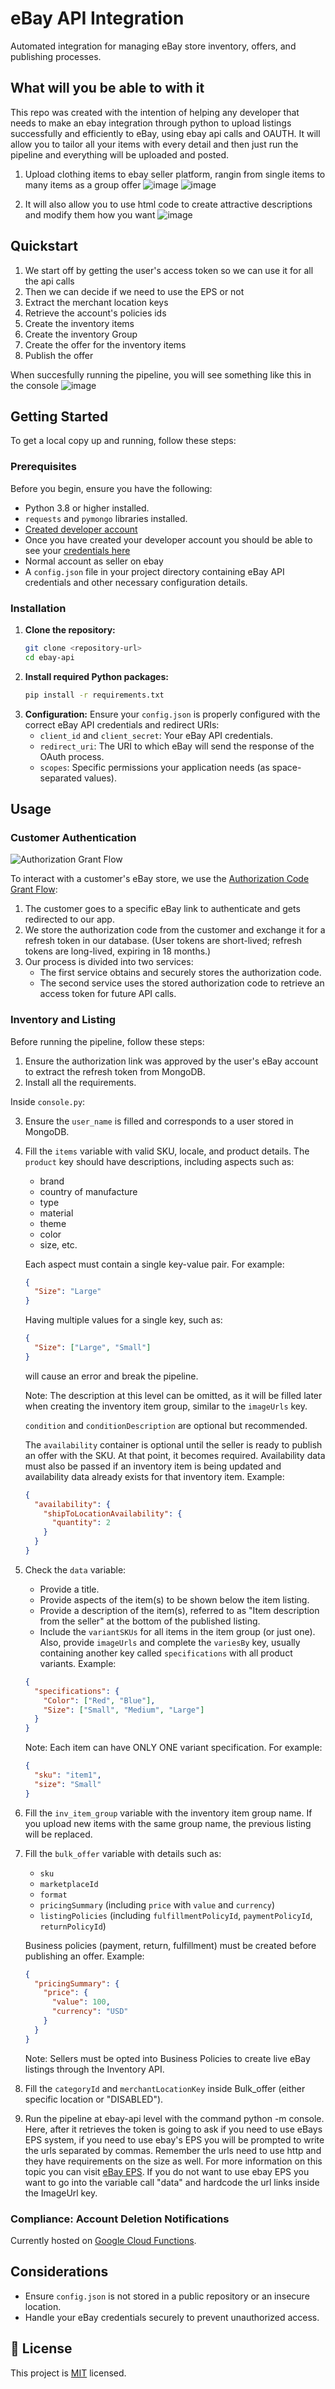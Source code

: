 # eBay API Integration

Automated integration for managing eBay store inventory, offers, and publishing processes.

## What will you be able to with it

This repo was created with the intention of helping any developer that needs to make an ebay integration through python to upload listings successfully and efficiently to eBay, using ebay api calls and OAUTH. 
It will allow you to tailor all your items with every detail and then just run the pipeline and everything will be uploaded and posted.

1. Upload clothing items to ebay seller platform, rangin from single items to many items as a group offer
![image](https://github.com/user-attachments/assets/9ebf2e5e-99be-47a5-891e-9039d1bcf6ec)
![image](https://github.com/user-attachments/assets/cbd5ce3a-7dc2-41fa-a716-b7168a880abb)

2. It will also allow you to use html code to create attractive descriptions and modify them how you want
![image](https://github.com/user-attachments/assets/f3f7903a-0525-40ef-9564-32a297c16423)

## Quickstart
1. We start off by getting the user's access token so we can use it for all the api calls
2. Then we can decide if we need to use the EPS or not
3. Extract the merchant location keys
4. Retrieve the account's policies ids
5. Create the inventory items
6. Create the inventory Group
7. Create the offer for the inventory items
8. Publish the offer

When succesfully running the pipeline, you will see something like this in the console
![image](https://github.com/user-attachments/assets/41e8e557-4ab1-4f1a-9e5e-44e664fb8260)


## Getting Started

To get a local copy up and running, follow these steps:

### Prerequisites

Before you begin, ensure you have the following:

- Python 3.8 or higher installed.
- `requests` and `pymongo` libraries installed.
- [Created developer account](https://developer.ebay.com/join)
- Once you have created your developer account you should be able to see your [credentials here](https://developer.ebay.com/my/keys)
- Normal account as seller on ebay
- A `config.json` file in your project directory containing eBay API credentials and other necessary configuration details.

### Installation


1. **Clone the repository:**
   ```bash
   git clone <repository-url>
   cd ebay-api

2. **Install required Python packages:**
   ```bash
   pip install -r requirements.txt

3. **Configuration:**
   Ensure your `config.json` is properly configured with the correct eBay API credentials and redirect URIs:
   - `client_id` and `client_secret`: Your eBay API credentials.
   - `redirect_uri`: The URI to which eBay will send the response of the OAuth process.
   - `scopes`: Specific permissions your application needs (as space-separated values).

## Usage

### Customer Authentication

![Authorization Grant Flow](https://developer.ebay.com/api-docs/res/resources/images/ebay-rest/authorization_code_650x486.png)

To interact with a customer's eBay store, we use the [Authorization Code Grant Flow](https://developer.ebay.com/api-docs/static/oauth-authorization-code-grant.html):

1. The customer goes to a specific eBay link to authenticate and gets redirected to our app.
2. We store the authorization code from the customer and exchange it for a refresh token in our database. (User tokens are short-lived; refresh tokens are long-lived, expiring in 18 months.)
3. Our process is divided into two services:
   - The first service obtains and securely stores the authorization code.
   - The second service uses the stored authorization code to retrieve an access token for future API calls.

### Inventory and Listing

Before running the pipeline, follow these steps:

1. Ensure the authorization link was approved by the user's eBay account to extract the refresh token from MongoDB.
2. Install all the requirements.

Inside `console.py`:

3. Ensure the `user_name` is filled and corresponds to a user stored in MongoDB.

4. Fill the `items` variable with valid SKU, locale, and product details. The `product` key should have descriptions, including aspects such as:
   - brand
   - country of manufacture
   - type
   - material
   - theme
   - color
   - size, etc.

   Each aspect must contain a single key-value pair. For example:
   ```json
   {
     "Size": "Large"
   }
   ```
   Having multiple values for a single key, such as:
   ```json
   {
     "Size": ["Large", "Small"]
   }
   ```
   will cause an error and break the pipeline.

   Note: The description at this level can be omitted, as it will be filled later when creating the inventory item group, similar to the `imageUrls` key.

   `condition` and `conditionDescription` are optional but recommended.

   The `availability` container is optional until the seller is ready to publish an offer with the SKU. At that point, it becomes required. Availability data must also be passed if an inventory item is being updated and availability data already exists for that inventory item. Example:
   ```json
   {
     "availability": {
       "shipToLocationAvailability": {
         "quantity": 2
       }
     }
   }
   ```

5. Check the `data` variable:
   - Provide a title.
   - Provide aspects of the item(s) to be shown below the item listing.
   - Provide a description of the item(s), referred to as "Item description from the seller" at the bottom of the published listing.
   - Include the `variantSKUs` for all items in the item group (or just one). Also, provide `imageUrls` and complete the `variesBy` key, usually containing another key called `specifications` with all product variants. Example:
   ```json
   {
     "specifications": {
       "Color": ["Red", "Blue"],
       "Size": ["Small", "Medium", "Large"]
     }
   }
   ```

   Note: Each item can have ONLY ONE variant specification. For example:
   ```json
   {
     "sku": "item1",
     "size": "Small"
   }
   ```

6. Fill the `inv_item_group` variable with the inventory item group name. If you upload new items with the same group name, the previous listing will be replaced.

7. Fill the `bulk_offer` variable with details such as:
   - `sku`
   - `marketplaceId`
   - `format`
   - `pricingSummary` (including `price` with `value` and `currency`)
   - `listingPolicies` (including `fulfillmentPolicyId`, `paymentPolicyId`, `returnPolicyId`)

   Business policies (payment, return, fulfillment) must be created before publishing an offer. Example:
   ```json
   {
     "pricingSummary": {
       "price": {
         "value": 100,
         "currency": "USD"
       }
     }
   }
   ```

   Note: Sellers must be opted into Business Policies to create live eBay listings through the Inventory API.

8. Fill the `categoryId` and `merchantLocationKey` inside Bulk_offer (either specific location or "DISABLED").

9. Run the pipeline at ebay-api level with the command python -m console. Here, after it retrieves the token is going to ask if you need to use eBays EPS system, if you need to use ebay's EPS you will be prompted to write the urls separated by commas. Remember the urls need to use http and they have requirements on the size as well. For more information on this topic you can visit [eBay EPS](https://developer.ebay.com/devzone/xml/docs/Reference/eBay/UploadSiteHostedPictures.html). If you do not want to use ebay EPS you want to go into the variable call "data" and hardcode the url links inside the ImageUrl key.

### Compliance: Account Deletion Notifications

Currently hosted on [Google Cloud Functions](https://console.cloud.google.com/functions/details/us-central1/ebay-account-deletion-notifications?env=gen2&project=keen-snow-373818&tab=metrics).


## Considerations

- Ensure `config.json` is not stored in a public repository or an insecure location.
- Handle your eBay credentials securely to prevent unauthorized access.


## 📝 License

This project is [MIT](https://opensource.org/licenses/MIT) licensed.
